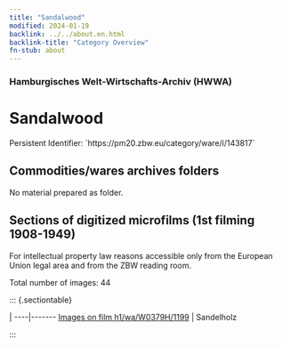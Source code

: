 ```yaml
---
title: "Sandalwood"
modified: 2024-01-19
backlink: ../../about.en.html
backlink-title: "Category Overview"
fn-stub: about
---
```


### Hamburgisches Welt-Wirtschafts-Archiv (HWWA)

# Sandalwood

<div class="hint">Persistent Identifier: `https://pm20.zbw.eu/category/ware/i/143817`</div>







## Commodities/wares archives folders





No material prepared as folder.



<a id="filmsections" />

## Sections of digitized microfilms (1st filming 1908-1949)

<p>For intellectual property law reasons accessible only from the European Union legal area and from the ZBW reading room.</p>



<p>Total number of images: 44</p>




::: {.sectiontable}

 | 
----|-------
<a class="btn" href="https://pm20.zbw.eu/film/h1/wa/W0379H/1199" rel="nofollow">Images on film h1/wa/W0379H/1199</a> | Sandelholz


:::
















